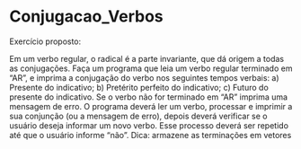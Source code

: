 # Conjugacao_Verbos

Exercício proposto:

Em um verbo regular, o radical é a parte invariante, que dá origem a todas as conjugações.
Faça um programa que leia um verbo regular terminado em “AR”, e imprima a conjugação do
verbo nos seguintes tempos verbais:
a) Presente do indicativo;
b) Pretérito perfeito do indicativo;
c) Futuro do presente do indicativo.
Se o verbo não for terminado em “AR” imprima uma mensagem de erro.
O programa deverá ler um verbo, processar e imprimir a sua conjunção (ou a mensagem de erro),
depois deverá verificar se o usuário deseja informar um novo verbo. Esse processo deverá ser
repetido até que o usuário informe “não”.
Dica: armazene as terminações em vetores
